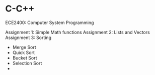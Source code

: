 # C-C++
ECE2400: Computer System Programming

Assignment 1: Simple Math functions
Assignment 2: Lists and Vectors
Assignment 3: Sorting
- Merge Sort
- Quick Sort
- Bucket Sort
- Selection Sort
- 
